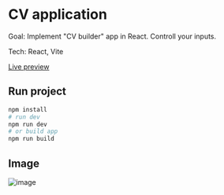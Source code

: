 # CV application

Goal: Implement "CV builder" app in React. Controll your inputs.
  
Tech: React, Vite

[Live preview](https://miha-f.github.io/the-odin-project-monorepo/cv_application/dist/)


## Run project
```bash
npm install
# run dev
npm run dev
# or build app
npm run build
```

## Image
![image](https://github.com/user-attachments/assets/b6b780cf-34ef-49a2-a5c7-522e99fdfeb9)
